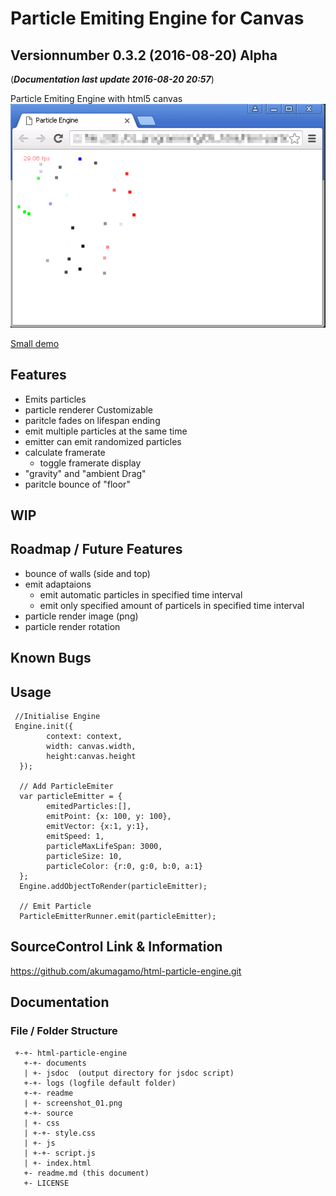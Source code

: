 # Particle Emiting Engine for Canvas
## Versionnumber 0.3.2 (2016-08-20) Alpha
(***Documentation last update 2016-08-20 20:57***)

Particle Emiting Engine with html5 canvas  
![Screenshot four particle-emitters](https://raw.githubusercontent.com/akumagamo/html-particle-engine/master/readme/screenshot_01.png "Screenshot after some seconds")  
  
[Small demo](https://rawgit.com/akumagamo/html-particle-engine/master/source/index.html)

## Features
* Emits particles
* particle renderer Customizable
* paritcle fades on lifespan ending
* emit multiple particles at the same time
* emitter can emit randomized particles 
* calculate framerate
  * toggle framerate display
* "gravity" and "ambient Drag"
* paritcle bounce of "floor"

## WIP    

## Roadmap / Future Features
* bounce of walls (side and top)
* emit adaptaions
  * emit automatic particles in specified time interval
  * emit only specified amount of particels in specified time interval 
* particle render image (png)
* particle render rotation

## Known Bugs
## Usage
     //Initialise Engine
     Engine.init({
            context: context,
            width: canvas.width,
            height:canvas.height
      });

      // Add ParticleEmiter 
      var particleEmitter = {
            emitedParticles:[],
            emitPoint: {x: 100, y: 100},
            emitVector: {x:1, y:1},
            emitSpeed: 1,
            particleMaxLifeSpan: 3000,
            particleSize: 10,
            particleColor: {r:0, g:0, b:0, a:1}
      };
      Engine.addObjectToRender(particleEmitter);

      // Emit Particle
      ParticleEmitterRunner.emit(particleEmitter);

## SourceControl Link & Information
https://github.com/akumagamo/html-particle-engine.git

## Documentation

### File / Folder Structure

     +-+- html-particle-engine
       +-+- documents
       | +- jsdoc  (output directory for jsdoc script)
       +-+- logs (logfile default folder)
       +-+- readme
       | +- screenshot_01.png
       +-+- source
       | +- css
       | +-+- style.css
       | +- js
       | +-+- script.js
       | +- index.html
       +- readme.md (this document)
       +- LICENSE
